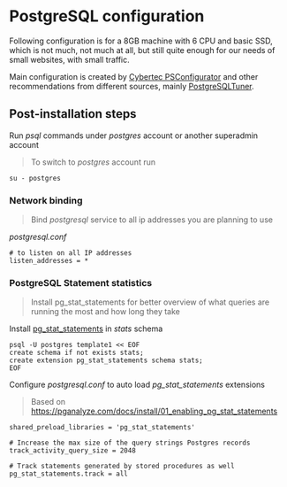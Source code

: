 # PostgreSQL configuration

Following configuration is for a 8GB machine with 6 CPU and basic SSD, which is not much, not much at all, but still quite enough for our needs of small websites, with small traffic.

Main configuration is created by [Cybertec PSConfigurator](https://pgconfigurator.cybertec-postgresql.com) and other recommendations from different sources, mainly [PostgreSQLTuner](https://github.com/jfcoz/postgresqltuner).

## Post-installation steps

Run _psql_ commands under _postgres_ account or another superadmin account

>To switch to _postgres_ account run
```
su - postgres
```

### Network binding

> Bind _postgresql_ service to all ip addresses you are planning to use

_postgresql.conf_
```
# to listen on all IP addresses
listen_addresses = *
```

### PostgreSQL Statement statistics

> Install pg_stat_statements for better overview of what queries are running the most and how long they take

Install [pg_stat_statements](https://www.postgresql.org/docs/current/pgstatstatements.html) in _stats_ schema
```
psql -U postgres template1 << EOF
create schema if not exists stats;
create extension pg_stat_statements schema stats;
EOF
```

Configure _postgresql.conf_ to auto load _pg_stat_statements_ extensions

> Based on https://pganalyze.com/docs/install/01_enabling_pg_stat_statements

```
shared_preload_libraries = 'pg_stat_statements'

# Increase the max size of the query strings Postgres records
track_activity_query_size = 2048

# Track statements generated by stored procedures as well
pg_stat_statements.track = all

```

